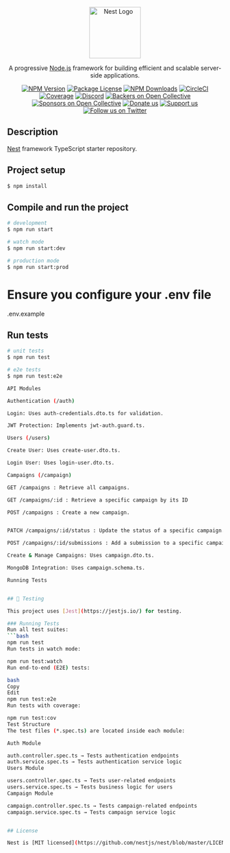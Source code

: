 <p align="center">
  <a href="http://nestjs.com/" target="blank"><img src="https://nestjs.com/img/logo-small.svg" width="120" alt="Nest Logo" /></a>
</p>

[circleci-image]: https://img.shields.io/circleci/build/github/nestjs/nest/master?token=abc123def456
[circleci-url]: https://circleci.com/gh/nestjs/nest

  <p align="center">A progressive <a href="http://nodejs.org" target="_blank">Node.js</a> framework for building efficient and scalable server-side applications.</p>
    <p align="center">
<a href="https://www.npmjs.com/~nestjscore" target="_blank"><img src="https://img.shields.io/npm/v/@nestjs/core.svg" alt="NPM Version" /></a>
<a href="https://www.npmjs.com/~nestjscore" target="_blank"><img src="https://img.shields.io/npm/l/@nestjs/core.svg" alt="Package License" /></a>
<a href="https://www.npmjs.com/~nestjscore" target="_blank"><img src="https://img.shields.io/npm/dm/@nestjs/common.svg" alt="NPM Downloads" /></a>
<a href="https://circleci.com/gh/nestjs/nest" target="_blank"><img src="https://img.shields.io/circleci/build/github/nestjs/nest/master" alt="CircleCI" /></a>
<a href="https://coveralls.io/github/nestjs/nest?branch=master" target="_blank"><img src="https://coveralls.io/repos/github/nestjs/nest/badge.svg?branch=master#9" alt="Coverage" /></a>
<a href="https://discord.gg/G7Qnnhy" target="_blank"><img src="https://img.shields.io/badge/discord-online-brightgreen.svg" alt="Discord"/></a>
<a href="https://opencollective.com/nest#backer" target="_blank"><img src="https://opencollective.com/nest/backers/badge.svg" alt="Backers on Open Collective" /></a>
<a href="https://opencollective.com/nest#sponsor" target="_blank"><img src="https://opencollective.com/nest/sponsors/badge.svg" alt="Sponsors on Open Collective" /></a>
  <a href="https://paypal.me/kamilmysliwiec" target="_blank"><img src="https://img.shields.io/badge/Donate-PayPal-ff3f59.svg" alt="Donate us"/></a>
    <a href="https://opencollective.com/nest#sponsor"  target="_blank"><img src="https://img.shields.io/badge/Support%20us-Open%20Collective-41B883.svg" alt="Support us"></a>
  <a href="https://twitter.com/nestframework" target="_blank"><img src="https://img.shields.io/twitter/follow/nestframework.svg?style=social&label=Follow" alt="Follow us on Twitter"></a>
</p>
  <!--[![Backers on Open Collective](https://opencollective.com/nest/backers/badge.svg)](https://opencollective.com/nest#backer)
  [![Sponsors on Open Collective](https://opencollective.com/nest/sponsors/badge.svg)](https://opencollective.com/nest#sponsor)-->

## Description

[Nest](https://github.com/nestjs/nest) framework TypeScript starter repository.

## Project setup

```bash
$ npm install
```

## Compile and run the project

```bash
# development
$ npm run start

# watch mode
$ npm run start:dev

# production mode
$ npm run start:prod
```

# Ensure you configure your .env file

.env.example

## Run tests

````bash
# unit tests
$ npm run test

# e2e tests
$ npm run test:e2e

API Modules

Authentication (/auth)

Login: Uses auth-credentials.dto.ts for validation.

JWT Protection: Implements jwt-auth.guard.ts.

Users (/users)

Create User: Uses create-user.dto.ts.

Login User: Uses login-user.dto.ts.

Campaigns (/campaign)

GET /campaigns : Retrieve all campaigns.

GET /campaigns/:id : Retrieve a specific campaign by its ID

POST /campaigns : Create a new campaign.


PATCH /campaigns/:id/status : Update the status of a specific campaign.

POST /campaigns/:id/submissions : Add a submission to a specific campaign

Create & Manage Campaigns: Uses campaign.dto.ts.

MongoDB Integration: Uses campaign.schema.ts.

Running Tests


## 🧪 Testing

This project uses [Jest](https://jestjs.io/) for testing.

### Running Tests
Run all test suites:
```bash
npm run test
Run tests in watch mode:

npm run test:watch
Run end-to-end (E2E) tests:

bash
Copy
Edit
npm run test:e2e
Run tests with coverage:

npm run test:cov
Test Structure
The test files (*.spec.ts) are located inside each module:

Auth Module

auth.controller.spec.ts → Tests authentication endpoints
auth.service.spec.ts → Tests authentication service logic
Users Module

users.controller.spec.ts → Tests user-related endpoints
users.service.spec.ts → Tests business logic for users
Campaign Module

campaign.controller.spec.ts → Tests campaign-related endpoints
campaign.service.spec.ts → Tests campaign service logic


## License

Nest is [MIT licensed](https://github.com/nestjs/nest/blob/master/LICENSE).
````
